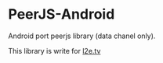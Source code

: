 # PeerJS-Android
Android port peerjs library (data chanel only). 

This library is write for [l2e.tv](https://www.l2etv.com)
